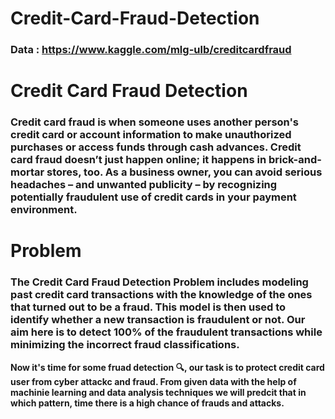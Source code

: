 # Credit-Card-Fraud-Detection

### Data : https://www.kaggle.com/mlg-ulb/creditcardfraud

# Credit Card Fraud Detection
### Credit card fraud is when someone uses another person's credit card or account information to make unauthorized purchases or access funds through cash advances. Credit card fraud doesn’t just happen online; it happens in brick-and-mortar stores, too. As a business owner, you can avoid serious headaches – and unwanted publicity – by recognizing potentially fraudulent use of credit cards in your payment environment.

# Problem
### The Credit Card Fraud Detection Problem includes modeling past credit card transactions with the knowledge of the ones that turned out to be a fraud. This model is then used to identify whether a new transaction is fraudulent or not. Our aim here is to detect 100% of the fraudulent transactions while minimizing the incorrect fraud classifications.

**Now it's time for some fruad detection 🔍, our task is to protect credit card user from cyber attackc and fraud. From given data with the help of machinie learning and data analysis techniques we will predcit that in which pattern, time there is a high chance of frauds and attacks.**
